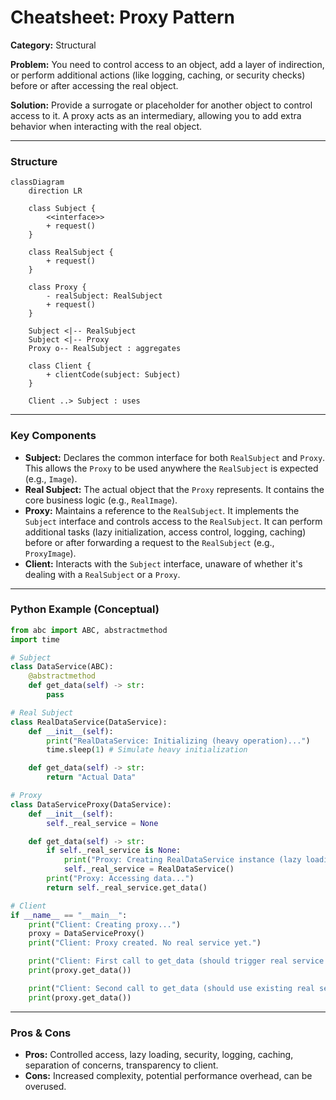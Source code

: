 
# Cheatsheet: Proxy Pattern

**Category:** Structural

**Problem:** You need to control access to an object, add a layer of indirection, or perform additional actions (like logging, caching, or security checks) before or after accessing the real object.

**Solution:** Provide a surrogate or placeholder for another object to control access to it. A proxy acts as an intermediary, allowing you to add extra behavior when interacting with the real object.

---

### Structure

```mermaid
classDiagram
    direction LR

    class Subject {
        <<interface>>
        + request()
    }

    class RealSubject {
        + request()
    }

    class Proxy {
        - realSubject: RealSubject
        + request()
    }

    Subject <|-- RealSubject
    Subject <|-- Proxy
    Proxy o-- RealSubject : aggregates

    class Client {
        + clientCode(subject: Subject)
    }

    Client ..> Subject : uses
```

---

### Key Components

-   **Subject:** Declares the common interface for both `RealSubject` and `Proxy`. This allows the `Proxy` to be used anywhere the `RealSubject` is expected (e.g., `Image`).
-   **Real Subject:** The actual object that the `Proxy` represents. It contains the core business logic (e.g., `RealImage`).
-   **Proxy:** Maintains a reference to the `RealSubject`. It implements the `Subject` interface and controls access to the `RealSubject`. It can perform additional tasks (lazy initialization, access control, logging, caching) before or after forwarding a request to the `RealSubject` (e.g., `ProxyImage`).
-   **Client:** Interacts with the `Subject` interface, unaware of whether it's dealing with a `RealSubject` or a `Proxy`.

---

### Python Example (Conceptual)

```python
from abc import ABC, abstractmethod
import time

# Subject
class DataService(ABC):
    @abstractmethod
    def get_data(self) -> str:
        pass

# Real Subject
class RealDataService(DataService):
    def __init__(self):
        print("RealDataService: Initializing (heavy operation)...")
        time.sleep(1) # Simulate heavy initialization

    def get_data(self) -> str:
        return "Actual Data"

# Proxy
class DataServiceProxy(DataService):
    def __init__(self):
        self._real_service = None

    def get_data(self) -> str:
        if self._real_service is None:
            print("Proxy: Creating RealDataService instance (lazy loading)...")
            self._real_service = RealDataService()
        print("Proxy: Accessing data...")
        return self._real_service.get_data()

# Client
if __name__ == "__main__":
    print("Client: Creating proxy...")
    proxy = DataServiceProxy()
    print("Client: Proxy created. No real service yet.")

    print("Client: First call to get_data (should trigger real service init)...")
    print(proxy.get_data())

    print("Client: Second call to get_data (should use existing real service)...")
    print(proxy.get_data())
```

---

### Pros & Cons

-   **Pros:** Controlled access, lazy loading, security, logging, caching, separation of concerns, transparency to client.
-   **Cons:** Increased complexity, potential performance overhead, can be overused.

